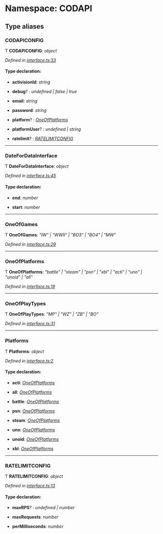 # Namespace: CODAPI

## Type aliases

###  CODAPICONFIG

Ƭ **CODAPICONFIG**: *object*

*Defined in [interface.ts:33](https://github.com/antonedvard/act-cod-api/blob/c1ab9cf/src/interface.ts#L33)*

#### Type declaration:

* **activisionId**: *string*

* **debug**? : *undefined | false | true*

* **email**: *string*

* **password**: *string*

* **platform**? : *[OneOfPlatforms](_interface_.codapi.md#oneofplatforms)*

* **platformUser**? : *undefined | string*

* **ratelimit**? : *[RATELIMITCONFIG](_interface_.codapi.md#ratelimitconfig)*

___

###  DateForDataInterface

Ƭ **DateForDataInterface**: *object*

*Defined in [interface.ts:45](https://github.com/antonedvard/act-cod-api/blob/c1ab9cf/src/interface.ts#L45)*

#### Type declaration:

* **end**: *number*

* **start**: *number*

___

###  OneOfGames

Ƭ **OneOfGames**: *"IW" | "WWII" | "BO3" | "BO4" | "MW"*

*Defined in [interface.ts:29](https://github.com/antonedvard/act-cod-api/blob/c1ab9cf/src/interface.ts#L29)*

___

###  OneOfPlatforms

Ƭ **OneOfPlatforms**: *"battle" | "steam" | "psn" | "xbl" | "acti" | "uno" | "unoid" | "all"*

*Defined in [interface.ts:19](https://github.com/antonedvard/act-cod-api/blob/c1ab9cf/src/interface.ts#L19)*

___

###  OneOfPlayTypes

Ƭ **OneOfPlayTypes**: *"MP" | "WZ" | "ZB" | "BO"*

*Defined in [interface.ts:31](https://github.com/antonedvard/act-cod-api/blob/c1ab9cf/src/interface.ts#L31)*

___

###  Platforms

Ƭ **Platforms**: *object*

*Defined in [interface.ts:2](https://github.com/antonedvard/act-cod-api/blob/c1ab9cf/src/interface.ts#L2)*

#### Type declaration:

* **acti**: *[OneOfPlatforms](_interface_.codapi.md#oneofplatforms)*

* **all**: *[OneOfPlatforms](_interface_.codapi.md#oneofplatforms)*

* **battle**: *[OneOfPlatforms](_interface_.codapi.md#oneofplatforms)*

* **psn**: *[OneOfPlatforms](_interface_.codapi.md#oneofplatforms)*

* **steam**: *[OneOfPlatforms](_interface_.codapi.md#oneofplatforms)*

* **uno**: *[OneOfPlatforms](_interface_.codapi.md#oneofplatforms)*

* **unoid**: *[OneOfPlatforms](_interface_.codapi.md#oneofplatforms)*

* **xbl**: *[OneOfPlatforms](_interface_.codapi.md#oneofplatforms)*

___

###  RATELIMITCONFIG

Ƭ **RATELIMITCONFIG**: *object*

*Defined in [interface.ts:13](https://github.com/antonedvard/act-cod-api/blob/c1ab9cf/src/interface.ts#L13)*

#### Type declaration:

* **maxRPS**? : *undefined | number*

* **maxRequests**: *number*

* **perMilliseconds**: *number*
